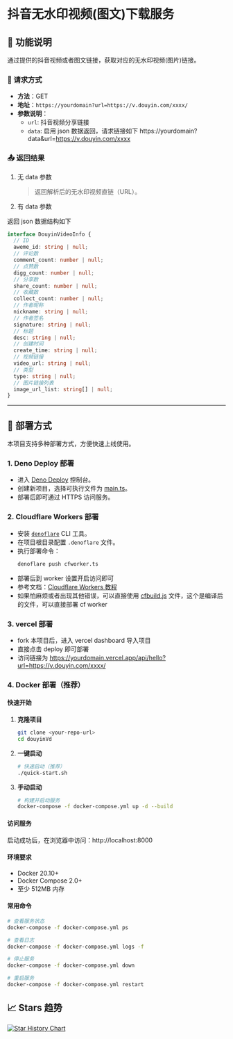 <!-- @format -->

# 抖音无水印视频(图文)下载服务

## 📌 功能说明

通过提供的抖音视频或者图文链接，获取对应的无水印视频(图片)链接。

### 🔧 请求方式

- **方法**：GET
- **地址**：`https://yourdomain?url=https://v.douyin.com/xxxx/`
- **参数说明**：
  - `url`: 抖音视频分享链接
  - `data`: 启用 json 数据返回，请求链接如下 https://yourdomain?data&url=https://v.douyin.com/xxxx

### 📤 返回结果

1. 无 data 参数

   > 返回解析后的无水印视频直链（URL）。

2. 有 data 参数

返回 json 数据结构如下

```ts
interface DouyinVideoInfo {
  // ID
  aweme_id: string | null;
  // 评论数
  comment_count: number | null;
  // 点赞数
  digg_count: number | null;
  // 分享数
  share_count: number | null;
  // 收藏数
  collect_count: number | null;
  // 作者昵称
  nickname: string | null;
  // 作者签名
  signature: string | null;
  // 标题
  desc: string | null;
  // 创建时间
  create_time: string | null;
  // 视频链接
  video_url: string | null;
  // 类型
  type: string | null;
  // 图片链接列表
  image_url_list: string[] | null;
}
```

---

## 🚀 部署方式

本项目支持多种部署方式，方便快速上线使用。

### 1. Deno Deploy 部署

- 进入 [Deno Deploy](https://dash.deno.com/) 控制台。
- 创建新项目，选择可执行文件为 [main.ts](./main.ts)。
- 部署后即可通过 HTTPS 访问服务。

### 2. Cloudflare Workers 部署

- 安装 [`denoflare`](https://github.com/skymethod/denoflare) CLI 工具。
- 在项目根目录配置 `.denoflare` 文件。
- 执行部署命令：
  ```bash
  denoflare push cfworker.ts
  ```
- 部署后到 worker 设置开启访问即可
- 参考文档：[Cloudflare Workers 教程](https://docs.deno.com/examples/cloudflare_workers_tutorial/)
- 如果怕麻烦或者出现其他错误，可以直接使用 [cfbuild.js](./cfbuild.js) 文件，这个是编译后的文件，可以直接部署 cf worker

### 3. vercel 部署

- fork 本项目后，进入 vercel dashboard 导入项目
- 直接点击 deploy 即可部署
- 访问链接为 https://yourdomain.vercel.app/api/hello?url=https://v.douyin.com/xxxx/

### 4. Docker 部署（推荐）

#### 快速开始

1. **克隆项目**

   ```bash
   git clone <your-repo-url>
   cd douyinVd
   ```

2. **一键启动**

   ```bash
   # 快速启动（推荐）
   ./quick-start.sh
   ```

3. **手动启动**
   ```bash
   # 构建并启动服务
   docker-compose -f docker-compose.yml up -d --build
   ```

#### 访问服务

启动成功后，在浏览器中访问：http://localhost:8000

#### 环境要求

- Docker 20.10+
- Docker Compose 2.0+
- 至少 512MB 内存

#### 常用命令

```bash
# 查看服务状态
docker-compose -f docker-compose.yml ps

# 查看日志
docker-compose -f docker-compose.yml logs -f

# 停止服务
docker-compose -f docker-compose.yml down

# 重启服务
docker-compose -f docker-compose.yml restart
```

## 📈 Stars 趋势

[![Star History Chart](https://api.star-history.com/svg?repos=pwh-pwh/douyinVd&type=Date)](https://star-history.com/#pwh-pwh/douyinVd&Date)
